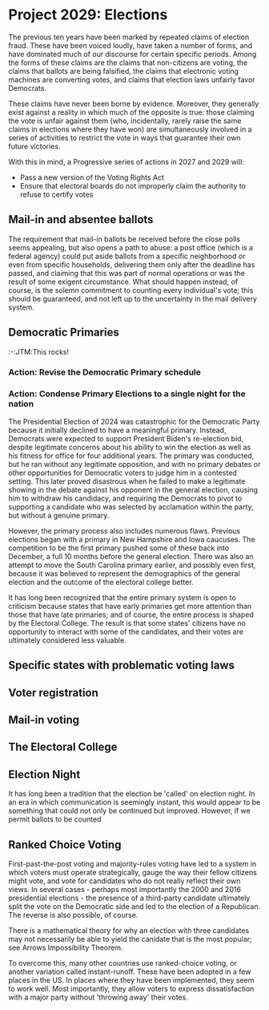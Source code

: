 # Project 2029: Elections

The previous ten years have been marked by repeated claims of election fraud.
These have been voiced loudly, have taken a number of forms, and have dominated
much of our discourse for certain specific periods. Among the forms of these
claims are the claims that non-citizens are voting, the claims that ballots
are being falsified, the claims that electronic voting machines are converting
votes, and claims that election laws unfairly favor Democrats.

These claims have never been borne by evidence. Moreover, they generally
exist against a reality in which much of the opposite is true: those claiming
the vote is unfair against them (who, incidentally, rarely raise the same claims
in elections where they have won) are simultaneously involved in a series of
activities to restrict the vote in ways that guarantee their own future victories.

With this in mind, a Progressive series of actions in 2027 and 2029 will:

- Pass a new version of the Voting Rights Act
- Ensure that electoral boards do not improperly claim the authority to refuse to certify votes


## Mail-in and absentee ballots

The requirement that mail-in ballots be received before the close polls seems appealing,
but also opens a path to abuse: a post office (which is a federal agency) could put aside
ballots from a specific neighborhood or even from specific households, delivering them only
after the deadline has passed, and claiming that this was part of normal operations or was
the result of some exigent circumstance. What should happen instead, of course, is the
solemn commitment to counting every individual's vote; this should be guaranteed, and not
left up to the uncertainty in the mail delivery system.


## Democratic Primaries
:-:JTM:This rocks!

### Action: Revise the Democratic Primary schedule ###
### Action: Condense Primary Elections to a single night for the nation

The Presidential Election of 2024 was catastrophic for the Democratic Party because
it initially declined to have a meaningful primary. Instead, Democrats were expected
to support President Biden's re-election bid, despite legitimate concerns about his
ability to win the election as well as his fitness for office for four additional years.
The primary was conducted, but he ran without any legitimate opposition, and with no
primary debates or other opportunities for Democratic voters to judge him in a contested
setting. This later proved disastrous when he failed to make a legitimate showing in the
debate against his opponent in the general election, causing him to withdraw his candidacy,
and requiring the Democrats to pivot to supporting a candidate who was selected by
acclamation within the party, but without a genuine primary.

However, the primary process also includes numerous flaws. Previous elections began with
a primary in New Hampshire and Iowa caucuses. The competition to be the first primary
pushed some of these back into December, a full 10 months before the general election.
There was also an attempt to move the South Carolina primary earlier, and possibly even
first, because it was believed to represent the demographics of the general election
and the outcome of the electoral college better.

It has long been recognized that the entire primary system is open to criticism because
states that have early primaries get more attention than those that have late primaries;
and of course, the entire process is shaped by the Electoral College. The result is that
some states' citizens have no opportunity to interact with some of the candidates, and
their votes are ultimately considered less valuable.

## Specific states with problematic voting laws

## Voter registration

## Mail-in voting

## The Electoral College

## Election Night
It has long been a tradition that the election be 'called' on election night. In an era in
which communication is seemingly instant, this would appear to be something that could not
only be continued but improved. However, if we permit ballots to be counted

## Ranked Choice Voting
First-past-the-post voting and majority-rules voting have led to a system in which voters
must operate strategically, gauge the way their fellow citizens might vote, and vote
for candidates who do not really reflect their own views. In several cases - perhaps most
importantly the 2000 and 2016 presidential elections - the presence of a third-party
candidate ultimately split the vote on the Democratic side and led to the election
of a Republican. The reverse is also possible, of course.

There is a mathematical theory for why an election with three candidates may not necessarily
be able to yield the canidate that is the most popular; see Arrows Impossibility Theorem.


To overcome this, many other countries use ranked-choice voting, or another variation 
called instant-runoff. These have been adopted in a few places in the US. In places where
they have been implemented, they seem to work well. Most importantly, they allow voters
to express dissatisfaction with a major party without 'throwing away' their votes.



